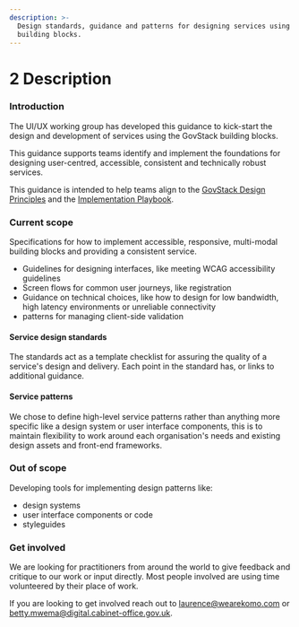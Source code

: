 ```yaml
---
description: >-
  Design standards, guidance and patterns for designing services using GovStack
  building blocks.
---
```


# 2 Description

### Introduction

The UI/UX working group has developed this guidance to kick-start the design and development of services using the GovStack building blocks.

This guidance supports teams identify and implement the foundations for designing user-centred, accessible, consistent and technically robust services.

This guidance is intended to help teams align to the [GovStack Design Principles](https://govstack.gitbook.io/implementation-playbook/govstack-implementation-playbook/govstack-design-principles) and the [Implementation Playbook](https://govstack.gitbook.io/implementation-playbook/).

### Current scope

Specifications for how to implement accessible, responsive, multi-modal building blocks and providing a consistent service.

* Guidelines for designing interfaces, like meeting WCAG accessibility guidelines
* Screen flows for common user journeys, like registration
* Guidance on technical choices, like how to design for low bandwidth, high latency environments or unreliable connectivity
* patterns for managing client-side validation

#### Service design standards

The standards act as a template checklist for assuring the quality of a service's design and delivery. Each point in the standard has, or links to additional guidance.

#### Service patterns

We chose to define high-level service patterns rather than anything more specific like a design system or user interface components, this is to maintain flexibility to work around each organisation's needs and existing design assets and front-end frameworks.

### Out of scope

Developing tools for implementing design patterns like:

* design systems
* user interface components or code
* styleguides

### Get involved

We are looking for practitioners from around the world to give feedback and critique to our work or input directly. Most people involved are using time volunteered by their place of work.

If you are looking to get involved reach out to laurence@wearekomo.com or betty.mwema@digital.cabinet-office.gov.uk.

